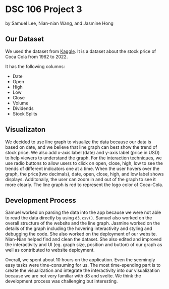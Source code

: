 # DSC 106 Project 3

by Samuel Lee, Nian-nian Wang, and Jasmine Hong

## Our Dataset

We used the dataset from [Kaggle](https://www.kaggle.com/datasets/kalilurrahman/coca-cola-stock-live-and-updated?select=Coca-Cola_stock). It is a dataset about the stock price of Coca Cola from 1962 to 2022.

It has the following columns:

- Date
- Open
- High
- Low
- Close
- Volume
- Dividends
- Stock Splits

## Visualizaton

We decided to use line graph to visualize the data because our data is based on date, and we believe that line graph can best show the trend of stock price. We also add x-axis label (date) and y-axis label (price in USD) to help viewers to understand the graph. For the interaction techniques, we use radio buttons to allow users to click on open, close, high, low to see the trends of different indicators one at a time. When the user hovers over the graph, the price(two decimals), date,  open, close, high, and low label shows displays. Additonally, the user can zoom in and out of the graph to see it more clearly. The line graph is red to represent the logo color of Coca-Cola.

## Development Process

Samuel worked on parsing the data into the app because we were not able to read the data directly by using `d3.csv()`. Samuel also worked on the overall structure of the website and the line graph. Jasmine worked on the details of the graph including the hovering interactivity and styling and debugging the code. She also worked on the deployment of our website. Nian-Nian helped find and clean the dataset. She also edited and improved the interactivity and UI (eg. graph size, position and button) of our graph as well as contributed to website deployment.

Overall, we spent about 10 hours on the application. Even the seemingly easy tasks were time-consuming for us. The most time-spending part is to create the visualization and integrate the interactivity into our visualization because we are not very familiar with d3 and svelte. We think the development process was challenging but interesting.
